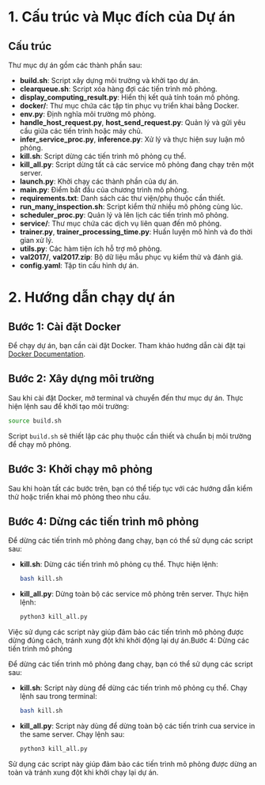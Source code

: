 # 1. Cấu trúc và Mục đích của Dự án

## Cấu trúc

Thư mục dự án gồm các thành phần sau:

- **build.sh**: Script xây dựng môi trường và khởi tạo dự án.
- **clearqueue.sh**: Script xóa hàng đợi các tiến trình mô phỏng.
- **display_computing_result.py**: Hiển thị kết quả tính toán mô phỏng.
- **docker/**: Thư mục chứa các tập tin phục vụ triển khai bằng Docker.
- **env.py**: Định nghĩa môi trường mô phỏng.
- **handle_host_request.py**, **host_send_request.py**: Quản lý và gửi yêu cầu giữa các tiến trình hoặc máy chủ.
- **infer_service_proc.py**, **inference.py**: Xử lý và thực hiện suy luận mô phỏng.
- **kill.sh**: Script dừng các tiến trình mô phỏng cụ thể.
- **kill_all.py**: Script dừng tất cả các service mô phỏng đang chạy trên một server.
- **launch.py**: Khởi chạy các thành phần của dự án.
- **main.py**: Điểm bắt đầu của chương trình mô phỏng.
- **requirements.txt**: Danh sách các thư viện/phụ thuộc cần thiết.
- **run_many_inspection.sh**: Script kiểm thử nhiều mô phỏng cùng lúc.
- **scheduler_proc.py**: Quản lý và lên lịch các tiến trình mô phỏng.
- **service/**: Thư mục chứa các dịch vụ liên quan đến mô phỏng.
- **trainer.py**, **trainer_processing_time.py**: Huấn luyện mô hình và đo thời gian xử lý.
- **utils.py**: Các hàm tiện ích hỗ trợ mô phỏng.
- **val2017/**, **val2017.zip**: Bộ dữ liệu mẫu phục vụ kiểm thử và đánh giá.
- **config.yaml**: Tập tin cấu hình dự án.

# 2. Hướng dẫn chạy dự án

## Bước 1: Cài đặt Docker

Để chạy dự án, bạn cần cài đặt Docker. Tham khảo hướng dẫn cài đặt tại [Docker Documentation](https://docs.docker.com/get-docker/).

## Bước 2: Xây dựng môi trường

Sau khi cài đặt Docker, mở terminal và chuyển đến thư mục dự án. Thực hiện lệnh sau để khởi tạo môi trường:

```bash
source build.sh
```

Script `build.sh` sẽ thiết lập các phụ thuộc cần thiết và chuẩn bị môi trường để chạy mô phỏng.

## Bước 3: Khởi chạy mô phỏng

Sau khi hoàn tất các bước trên, bạn có thể tiếp tục với các hướng dẫn kiểm thử hoặc triển khai mô phỏng theo nhu cầu.

## Bước 4: Dừng các tiến trình mô phỏng

Để dừng các tiến trình mô phỏng đang chạy, bạn có thể sử dụng các script sau:

- **kill.sh**: Dừng các tiến trình mô phỏng cụ thể. Thực hiện lệnh:
  
  ```bash
  bash kill.sh
  ```

- **kill_all.py**: Dừng toàn bộ các service mô phỏng trên server. Thực hiện lệnh:
  
  ```bash
  python3 kill_all.py
  ```

Việc sử dụng các script này giúp đảm bảo các tiến trình mô phỏng được dừng đúng cách, tránh xung đột khi khởi động lại dự án.Bước 4: Dừng các tiến trình mô phỏng

Để dừng các tiến trình mô phỏng đang chạy, bạn có thể sử dụng các script sau:

- **kill.sh**: Script này dùng để dừng các tiến trình mô phỏng cụ thể. Chạy lệnh sau trong terminal:
  
  ```bash
  bash kill.sh
  ```

- **kill_all.py**: Script này dùng để dừng toàn bộ các tiến trinh cua service in the same server. Chạy lệnh sau:
  
  ```bash
  python3 kill_all.py
  ```

Sử dụng các script này giúp đảm bảo các tiến trình mô phỏng được dừng an toàn và tránh xung đột khi khởi chạy lại dự án.

